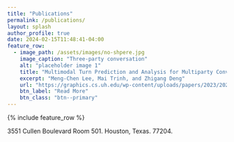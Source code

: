 ```yaml
---
title: "Publications"
permalink: /publications/
layout: splash
author_profile: true
date: 2024-02-15T11:48:41-04:00
feature_row:
  - image_path: /assets/images/no-shpere.jpg
    image_caption: "Three-party conversation"
    alt: "placeholder image 1"
    title: "Multimodal Turn Prediction and Analysis for Multiparty Conversations"
    excerpt: "Meng-Chen Lee, Mai Trinh, and Zhigang Deng"
    url: "https://graphics.cs.uh.edu/wp-content/uploads/papers/2023/2023-ICMI-MultimodalTurnAnalysis.pdf"
    btn_label: "Read More"
    btn_class: "btn--primary"
---
```


{% include feature_row %}

3551 Cullen Boulevard Room 501. Houston, Texas. 77204.


